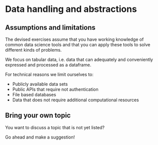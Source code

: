 # Data handling and abstractions

## Assumptions and limitations

The devised exercises assume that you have working knowledge
of common data science tools and that you can apply these tools to
solve different kinds of problems.

We focus on tabular data, i.e. data that can adequately and conveniently expressed
and processed as a dataframe.

For technical reasons we limit ourselves to:
* Publicly available data sets
* Public APIs that require not authentication
* File based databases
* Data that does not require additional computational resources

## Bring your own topic

You want to discuss a topic that is not yet listed?

Go ahead and make a suggestion!
